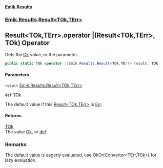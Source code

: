 #### [Emik.Results](index.md 'index')
### [Emik.Results](Emik.Results.md 'Emik.Results').[Result&lt;TOk,TErr&gt;](Result_TOk,TErr_.md 'Emik.Results.Result<TOk,TErr>')

## Result<TOk,TErr>.operator |(Result<TOk,TErr>, TOk) Operator

Gets the [Ok](Result_TOk,TErr_.Ok().md 'Emik.Results.Result<TOk,TErr>.Ok') value, or the parameter.

```csharp
public static TOk operator |(Emik.Results.Result<TOk,TErr> result, TOk def);
```
#### Parameters

<a name='Emik.Results.Result_TOk,TErr_.op_BitwiseOr(Emik.Results.Result_TOk,TErr_,TOk).result'></a>

`result` [Emik.Results.Result&lt;](Result_TOk,TErr_.md 'Emik.Results.Result<TOk,TErr>')[TOk](Result_TOk,TErr_.md#Emik.Results.Result_TOk,TErr_.TOk 'Emik.Results.Result<TOk,TErr>.TOk')[,](Result_TOk,TErr_.md 'Emik.Results.Result<TOk,TErr>')[TErr](Result_TOk,TErr_.md#Emik.Results.Result_TOk,TErr_.TErr 'Emik.Results.Result<TOk,TErr>.TErr')[&gt;](Result_TOk,TErr_.md 'Emik.Results.Result<TOk,TErr>')

<a name='Emik.Results.Result_TOk,TErr_.op_BitwiseOr(Emik.Results.Result_TOk,TErr_,TOk).def'></a>

`def` [TOk](Result_TOk,TErr_.md#Emik.Results.Result_TOk,TErr_.TOk 'Emik.Results.Result<TOk,TErr>.TOk')

The default value if this [Result&lt;TOk,TErr&gt;](Result_TOk,TErr_.md 'Emik.Results.Result<TOk,TErr>') is [Err](Result_TOk,TErr_.Err().md 'Emik.Results.Result<TOk,TErr>.Err').

#### Returns
[TOk](Result_TOk,TErr_.md#Emik.Results.Result_TOk,TErr_.TOk 'Emik.Results.Result<TOk,TErr>.TOk')  
The value [Ok](Result_TOk,TErr_.Ok().md 'Emik.Results.Result<TOk,TErr>.Ok'), or [def](Result_TOk,TErr_.op_BitwiseOr(Result,TOk).md#Emik.Results.Result_TOk,TErr_.op_BitwiseOr(Emik.Results.Result_TOk,TErr_,TOk).def 'Emik.Results.Result<TOk,TErr>.op_BitwiseOr(Emik.Results.Result<TOk,TErr>, TOk).def').

### Remarks
  
The default value is eagerly evaluated, use [OkOr(Converter&lt;TErr,TOk&gt;)](Result_TOk,TErr_.OkOr(Converter).md 'Emik.Results.Result<TOk,TErr>.OkOr(System.Converter<TErr,TOk>)') for lazy evaluation.